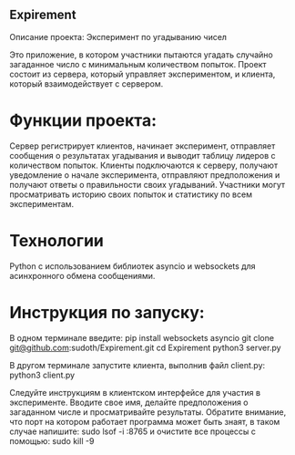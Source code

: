 ## Expirement
Описание проекта: Эксперимент по угадыванию чисел

Это приложение, в котором участники пытаются угадать случайно загаданное число с минимальным количеством попыток. Проект состоит из сервера, который управляет экспериментом, и клиента, который взаимодействует с сервером.

# Функции проекта:

Сервер регистрирует клиентов, начинает эксперимент, отправляет сообщения о результатах угадывания и выводит таблицу лидеров с количеством попыток.
Клиенты подключаются к серверу, получают уведомление о начале эксперимента, отправляют предположения и получают ответы о правильности своих угадываний.
Участники могут просматривать историю своих попыток и статистику по всем экспериментам.

# Технологии 
Python с использованием библиотек asyncio и websockets для асинхронного обмена сообщениями.

# Инструкция по запуску:
В одном терминале введите:
pip install websockets asyncio
git clone git@github.com:sudoth/Expirement.git
cd Expirement
python3 server.py

В другом терминале запустите клиента, выполнив файл client.py:
python3 client.py

Следуйте инструкциям в клиентском интерфейсе для участия в эксперименте. Вводите свое имя, делайте предположения о загаданном числе и просматривайте результаты. Обратите внимание, что порт на котором работает программа может быть знаят, в таком случае напишите:
sudo lsof -i :8765
и очистите все процессы с помощью: sudo kill -9 <ID>
